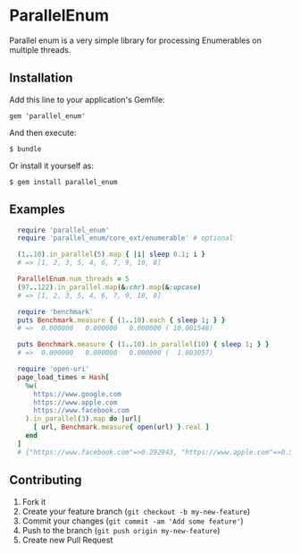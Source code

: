 # ParallelEnum

Parallel enum is a very simple library for processing Enumerables on multiple threads.

## Installation

Add this line to your application's Gemfile:

    gem 'parallel_enum'

And then execute:

    $ bundle

Or install it yourself as:

    $ gem install parallel_enum

## Examples

```ruby
  require 'parallel_enum'
  require 'parallel_enum/core_ext/enumerable' # optional

  (1..10).in_parallel(5).map { |i| sleep 0.1; i }
  # => [1, 2, 3, 5, 4, 6, 7, 9, 10, 8]

  ParallelEnum.num_threads = 5
  (97..122).in_parallel.map(&:chr).map(&:upcase)
  # => [1, 2, 3, 5, 4, 6, 7, 9, 10, 8]

  require 'benchmark'
  puts Benchmark.measure { (1..10).each { sleep 1; } }
  # =>  0.000000   0.000000   0.000000 ( 10.001548)

  puts Benchmark.measure { (1..10).in_parallel(10) { sleep 1; } }
  # =>  0.000000   0.000000   0.000000 (  1.003057)

  require 'open-uri'
  page_load_times = Hash[
    %w(
      https://www.google.com
      https://www.apple.com
      https://www.facebook.com
    ).in_parallel(3).map do |url|
      [ url, Benchmark.measure{ open(url) }.real ]
    end
  ]
  # {"https://www.facebook.com"=>0.292943, "https://www.apple.com"=>0.514032, "https://www.google.com"=>0.582862}

```


## Contributing

1. Fork it
2. Create your feature branch (`git checkout -b my-new-feature`)
3. Commit your changes (`git commit -am 'Add some feature'`)
4. Push to the branch (`git push origin my-new-feature`)
5. Create new Pull Request
